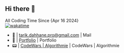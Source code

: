 ## Hi there 👋

All Coding Time Since {Apr 16 2024}
<br>
[![wakatime](https://wakatime.com/badge/user/018ee67a-8597-4af3-ab6a-199ac4f20f9d.svg)](https://wakatime.com/@018ee67a-8597-4af3-ab6a-199ac4f20f9d)
<br>

- :e-mail: | [tarik.dahhane.pro@gmail.com](mailto:tarik.dahhane.pro@gmail.com) | Mail
- :blue_book: | [Portfolio](https://zibounne.github.io/Portfolio/) | Portfolio
- :pager: | [CodeWars | Algorithmie](https://www.codewars.com/users/Zibounne) | CodeWars | Algorithmie

